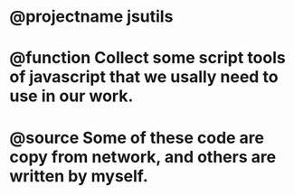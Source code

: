 # @projectname jsutils

# @function Collect some script tools of javascript that we usally need to use in our work.

# @source Some of these code are copy from network, and others are written by myself.
